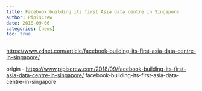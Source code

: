 ```yaml
---
title: Facebook building its first Asia data centre in Singapore
author: PipisCrew
date: 2018-09-06
categories: [news]
toc: true
---
```


https://www.zdnet.com/article/facebook-building-its-first-asia-data-centre-in-singapore/

origin - https://www.pipiscrew.com/2018/09/facebook-building-its-first-asia-data-centre-in-singapore/ facebook-building-its-first-asia-data-centre-in-singapore